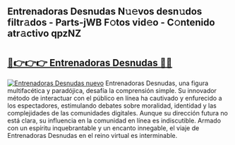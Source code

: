 ## Entrenadoras Desnudas N𝚞𝚎vos desn𝚞dos filtr𝚊dos - Parts-jWB F𝚘tos vid𝚎o - C𝚘ntenido atr𝚊ctivo qpzNZ

# <h2><a href="http://mb1s4n.tromn.icu/?c=Entrenadoras+Desnudas">🔗👉👉👉 Entrenadoras Desnudas 🔗🔗</a></h2>

[![Entrenadoras Desnudas nuevo](https://i.imgur.com/pEAQMta.gif)](http://mb1s4n.tromn.icu/?c=Entrenadoras+Desnudas)
Entrenadoras Desnudas, una figura multifacética y paradójica, desafía la comprensión simple. Su innovador método de interactuar con el público en línea ha cautivado y enfurecido a los espectadores, estimulando debates sobre moralidad, identidad y las complejidades de las comunidades digitales. Aunque su dirección futura no está clara, su influencia en la comunidad en línea es indiscutible. Armado con un espíritu inquebrantable y un encanto innegable, el viaje de Entrenadoras Desnudas en el reino virtual es interminable.
